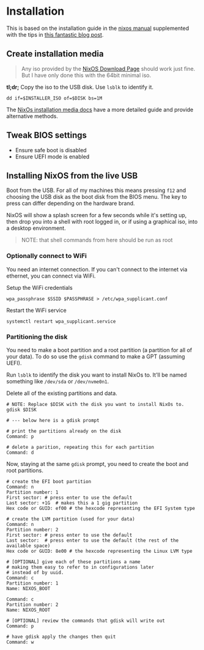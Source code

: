 # Installation

This is based on the installation guide in the [nixos manual](https://nixos.org/manual/nixos/stable/index.html#version-21-05)
supplemented with the tips in [this fantastic blog post](https://qfpl.io/posts/installing-nixos/).

## Create installation media

> Any iso provided by the [NixOS Download Page](https://nixos.org/nixos/download.html)
> should work just fine.  But I have only done this with the 64bit minimal iso.

**tl;dr;**
Copy the iso to the USB disk. Use `lsblk` to identify it.

```shell
dd if=$INSTALLER_ISO of=$DISK bs=1M
```

The [NixOs installation media docs](https://nixos.wiki/wiki/NixOS_Installation_Guide#Making_the_installation_media)
have a more detailed guide and provide alternative methods.

## Tweak BIOS settings

- Ensure safe boot is disabled
- Ensure UEFI mode is enabled

## Installing NixOS from the live USB

Boot from the USB. For all of my machines this means pressing `f12` and choosing
the USB disk as the boot disk from the BIOS menu. The key to press can differ
depending on the hardware brand.

NixOS will show a splash screen for a few seconds while it's setting up, then drop
you into a shell with root logged in, or if using a graphical iso, into a desktop
environment.

> NOTE: that shell commands from here should be run as root

### Optionally connect to WiFi

You need an internet connection. If you can't connect to the internet via ethernet,
you can connect via WiFi.

Setup the WiFi credentials

```shell
wpa_passphrase $SSID $PASSPHRASE > /etc/wpa_supplicant.conf
```

Restart the WiFi service

```shell
systemctl restart wpa_supplicant.service
```

### Partitioning the disk

You need to make a boot partition and a root partition (a partition for all of your
data). To do so use the `gdisk` command to make a GPT (assuming UEFI).

Run `lsblk` to identify the disk you want to install NixOs to. It'll be named something
like `/dev/sda` or `/dev/nvme0n1`.

Delete all of the existing partitions and data.

```shell
# NOTE: Replace $DISK with the disk you want to install NixOs to.
gdisk $DISK

# --- below here is a gdisk prompt

# print the partitions already on the disk
Command: p

# delete a parition, repeating this for each partition
Command: d
```

Now, staying at the same `gdisk` prompt, you need to create the boot and root partitions.

```shell
# create the EFI boot partition
Command: n
Partition number: 1
First sector: # press enter to use the default
Last sector: +1G  # makes this a 1 gig partition
Hex code or GUID: ef00 # the hexcode representing the EFI System type

# create the LVM partition (used for your data)
Command: n
Partition number: 2
First sector: # press enter to use the default
Last sector:  # press enter to use the default (the rest of the available space)
Hex code or GUID: 8e00 # the hexcode representing the Linux LVM type

# [OPTIONAL] give each of these partitions a name
# making them easy to refer to in configurations later
# instead of by uuid.
Command: c
Partition number: 1
Name: NIXOS_BOOT

Command: c
Partition number: 2
Name: NIXOS_ROOT

# [OPTIONAL] review the commands that gdisk will write out
Command: p

# have gdisk apply the changes then quit
Command: w
```
